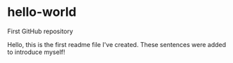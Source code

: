 # hello-world
First GitHub repository

Hello, this is the first readme file I've created.
These sentences were added to introduce myself!
